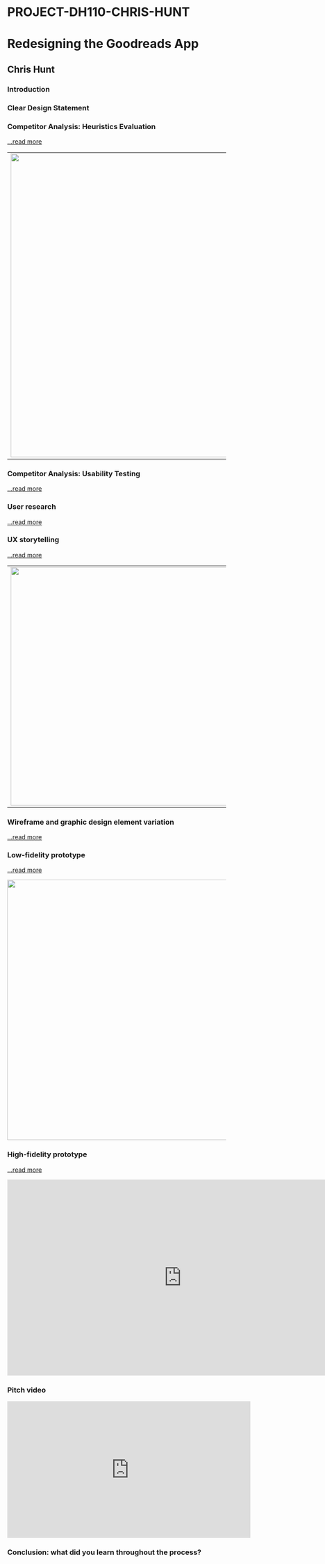 # PROJECT-DH110-CHRIS-HUNT

# Redesigning the Goodreads App
## Chris Hunt

### Introduction

### Clear Design Statement

### Competitor Analysis: Heuristics Evaluation 
[...read more](https://github.com/masstah/ASSIGNMENT01-CHRIS-HUNT-DH110/blob/main/README.md)

<table>
  <tr>
    <td><img src="https://github.com/masstah/ASSIGNMENT01-CHRIS-HUNT-DH110/blob/main/Screen%20Shot%202022-04-05%20at%2010.01.41%20PM.png" width="700px"></td>
    <td><img src="https://github.com/masstah/ASSIGNMENT01-CHRIS-HUNT-DH110/blob/main/IMG_1839.PNG" width="200px"></td>
  </tr>
</table>


### Competitor Analysis: Usability Testing
[...read more](https://github.com/masstah/ASSIGNMENT02-CHRIS-HUNT-DH110/blob/main/README.md)

### User research
[...read more](https://github.com/masstah/ASSIGNMENT03-CHRIS-HUNT-DH110/blob/main/README.md)

### UX storytelling
[...read more](https://github.com/masstah/ASSIGNMENT04-CHRIS-HUNT-DH110/blob/main/README.md)

<table>
  <tr>
    <td><img src="https://github.com/masstah/ASSIGNMENT04-CHRIS-HUNT-DH110/blob/main/Dan%20Persona.png" width="550px"></td>
    <td><img src="https://github.com/masstah/ASSIGNMENT04-CHRIS-HUNT-DH110/blob/main/Dan%20Empathy%20Map.png" width="300px"></td>
  </tr>
</table>

### Wireframe and graphic design element variation
[...read more](https://github.com/masstah/ASSIGNMENT06-CHRIS-HUNT-DH110/blob/main/README.md)

### Low-fidelity prototype 
[...read more](https://github.com/masstah/ASSIGNMENT05-CHRIS-HUNT-DH110/blob/main/README.md)

<img src="https://github.com/masstah/ASSIGNMENT05-CHRIS-HUNT-DH110/blob/main/Wirefram_Wireflow.png" width="600px">

### High-fidelity prototype 
[...read more](https://github.com/masstah/ASSIGNMENT07-CHRIS-HUNT-DH110/blob/main/README.md)

<iframe style="border: 1px solid rgba(0, 0, 0, 0.1);" width="800" height="450" src="https://www.figma.com/embed?embed_host=share&url=https%3A%2F%2Fwww.figma.com%2Fproto%2FQOXXEFvprdodF0daWYRbqX%2FInterface-Design-System%3Fnode-id%3D103%253A441%26scaling%3Dmin-zoom%26page-id%3D103%253A225" allowfullscreen></iframe>

### Pitch video 

<iframe width="560" height="315" src="https://www.youtube.com/embed/5Wr0_WXt2UY?controls=0&amp;start=1" title="YouTube video player" frameborder="0" allow="accelerometer; autoplay; clipboard-write; encrypted-media; gyroscope; picture-in-picture" allowfullscreen></iframe>


### Conclusion: what did you learn throughout the process?

